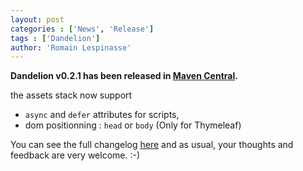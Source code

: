```yaml
---
layout: post
categories : ['News', 'Release']
tags : ['Dandelion']
author: 'Romain Lespinasse'
---
```

**Dandelion v0.2.1 has been released in [Maven Central](http://search.maven.org/#search%7Cga%7C1%7Cdandelion).**

the assets stack now support
* `async` and `defer` attributes for scripts,
* dom positionning : `head` or `body` (Only for Thymeleaf)

You can see the full changelog [here](/dandelion/changelog.html) and as usual, your thoughts and feedback are very welcome. :-)